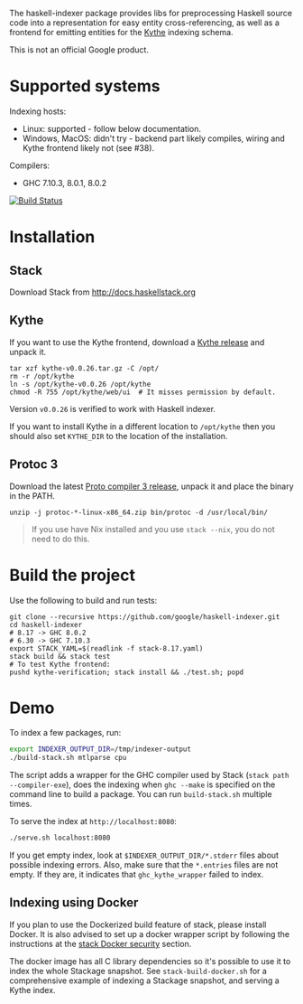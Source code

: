 The haskell-indexer package provides libs for preprocessing Haskell source code
into a representation for easy entity cross-referencing, as well as a frontend
for emitting entities for the [Kythe](https://kythe.io) indexing schema.

This is not an official Google product.

# Supported systems

Indexing hosts:
 - Linux: supported - follow below documentation.
 - Windows, MacOS: didn't try - backend part likely compiles, wiring and Kythe frontend likely not (see #38).

Compilers:
  - GHC 7.10.3, 8.0.1, 8.0.2
  
[![Build Status](https://travis-ci.org/google/haskell-indexer.svg?branch=master)](https://travis-ci.org/google/haskell-indexer)

# Installation

## Stack

Download Stack from http://docs.haskellstack.org

## Kythe

If you want to use the Kythe frontend, download a [Kythe
release](https://github.com/google/kythe/releases) and unpack it.

```
tar xzf kythe-v0.0.26.tar.gz -C /opt/
rm -r /opt/kythe
ln -s /opt/kythe-v0.0.26 /opt/kythe
chmod -R 755 /opt/kythe/web/ui  # It misses permission by default.
```

Version `v0.0.26` is verified to work with Haskell indexer.

If you want to install Kythe in a different location to `/opt/kythe` then you
should also set `KYTHE_DIR` to the location of the installation.

## Protoc 3

Download the latest [Proto compiler 3
release](https://github.com/google/protobuf/releases), unpack it and place the
binary in the PATH.

```
unzip -j protoc-*-linux-x86_64.zip bin/protoc -d /usr/local/bin/
```

> If you use have Nix installed and you use `stack --nix`, you do not need to do
> this.

# Build the project

Use the following to build and run tests:

```
git clone --recursive https://github.com/google/haskell-indexer.git
cd haskell-indexer
# 8.17 -> GHC 8.0.2
# 6.30 -> GHC 7.10.3
export STACK_YAML=$(readlink -f stack-8.17.yaml)
stack build && stack test
# To test Kythe frontend:
pushd kythe-verification; stack install && ./test.sh; popd
```

# Demo

To index a few packages, run:

```bash
export INDEXER_OUTPUT_DIR=/tmp/indexer-output
./build-stack.sh mtlparse cpu
```

The script adds a wrapper for the GHC compiler used by Stack (`stack path --compiler-exe`), does the indexing when `ghc --make` is specified on the command line to build a package. You can run `build-stack.sh` multiple times.

To serve the index at `http://localhost:8080`:

```bash
./serve.sh localhost:8080
```

If you get empty index, look at `$INDEXER_OUTPUT_DIR/*.stderr` files about
possible indexing errors. Also, make sure that the `*.entries` files are not
empty. If they are, it indicates that `ghc_kythe_wrapper` failed to index.

## Indexing using Docker

If you plan to use the Dockerized build feature of stack, please install
Docker. It is also advised to set up a docker wrapper script by following the
instructions at the [stack Docker
security](https://docs.haskellstack.org/en/stable/docker_integration/#security)
section.

The docker image has all C library dependencies so it's possible to use it to
index the whole Stackage snapshot. See `stack-build-docker.sh` for a
comprehensive example of indexing a Stackage snapshot, and serving a Kythe
index.
